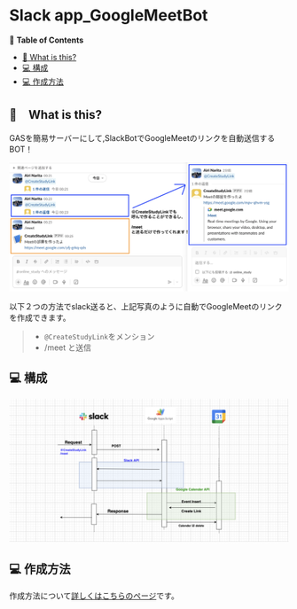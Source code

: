 # Slack app_GoogleMeetBot

🚩 **Table of Contents**

- [🧐 What is this?](#🧐Whatisthis?)
- [💻 構成](#💻構成)
- [💻 作成方法](#💻作成方法)

## 🧐　What is this?

GASを簡易サーバーにして,SlackBotでGoogleMeetのリンクを自動送信するBOT！

![Alt text](readme_pic/slack.png)

以下２つの方法でslack送ると、上記写真のように自動でGoogleMeetのリンクを作成できます。
>
> - `@CreateStudyLink`をメンション
> - /meet と送信

## 💻 構成

![Alt text](readme_pic/drawio.png)

## 💻 作成方法

作成方法について[詳しくはこちらのページ](How_to_create.md)です。
